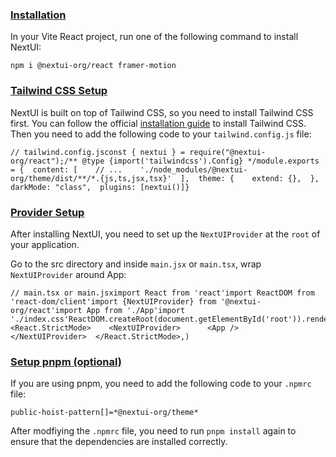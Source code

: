 ### [Installation](https://nextui.org/docs/frameworks/vite#installation)

In your Vite React project, run one of the following command to install NextUI:

```
npm i @nextui-org/react framer-motion
```

### [Tailwind CSS Setup](https://nextui.org/docs/frameworks/vite#tailwind-css-setup)

NextUI is built on top of Tailwind CSS, so you need to install Tailwind CSS first. You can follow the official [installation guide](https://tailwindcss.com/docs/guides/vite#react) to install Tailwind CSS. Then you need to add the following code to your `tailwind.config.js` file:

```
// tailwind.config.jsconst { nextui } = require("@nextui-org/react");/** @type {import('tailwindcss').Config} */module.exports = {  content: [    // ...    './node_modules/@nextui-org/theme/dist/**/*.{js,ts,jsx,tsx}'  ],  theme: {    extend: {},  },  darkMode: "class",  plugins: [nextui()]}
```

### [Provider Setup](https://nextui.org/docs/frameworks/vite#provider-setup)

After installing NextUI, you need to set up the `NextUIProvider` at the `root` of your application.

Go to the src directory and inside `main.jsx` or `main.tsx`, wrap `NextUIProvider` around App:

```
// main.tsx or main.jsximport React from 'react'import ReactDOM from 'react-dom/client'import {NextUIProvider} from '@nextui-org/react'import App from './App'import './index.css'ReactDOM.createRoot(document.getElementById('root')).render(  <React.StrictMode>    <NextUIProvider>      <App />    </NextUIProvider>  </React.StrictMode>,)
```

### [Setup pnpm (optional)](https://nextui.org/docs/frameworks/vite#setup-pnpm-optional)

If you are using pnpm, you need to add the following code to your `.npmrc` file:

```
public-hoist-pattern[]=*@nextui-org/theme*
```

After modfiying the `.npmrc` file, you need to run `pnpm install` again to ensure that the dependencies are installed correctly.
